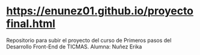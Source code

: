 # https://enunez01.github.io/proyectofinal.html

Repositorio para subir el proyecto del curso de Primeros pasos del Desarrollo Front-End de TICMAS. Alumna: Nuñez Erika
